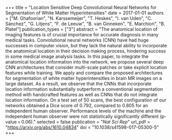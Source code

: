 +++
title = "Location Sensitive Deep Convolutional Neural Networks for Segmentation of White Matter Hyperintensities"
date = 2017-01-01
authors = ["M. Ghafoorian", "N. Karssemeijer", "T. Heskes", "I. van Uden", "C. Sánchez", "G. Litjens", "F. de Leeuw", "B. van Ginneken", "E. Marchiori", "B. Platel"]
publication_types = ["3"]
abstract = "The anatomical location of imaging features is of crucial importance for accurate diagnosis in many medical tasks. Convolutional neural networks (CNN) have had huge successes in computer vision, but they lack the natural ability to incorporate the anatomical location in their decision making process, hindering success in some medical image analysis tasks. In this paper, to integrate the anatomical location information into the network, we propose several deep CNN architectures that consider multi-scale patches or take explicit location features while training. We apply and compare the proposed architectures for segmentation of white matter hyperintensities in brain MR images on a large dataset. As a result, we observe that the CNNs that incorporate location information substantially outperform a conventional segmentation method with handcrafted features as well as CNNs that do not integrate location information. On a test set of 50 scans, the best configuration of our networks obtained a Dice score of 0.792, compared to 0.805 for an independent human observer. Performance levels of the machine and the independent human observer were not statistically significantly different (p-value = 0.06)."
selected = false
publication = "*Nat Sci Rep*"
url_pdf = "https://arxiv.org/abs/1610.04834"
doi = "10.1038/s41598-017-05300-5"
+++


